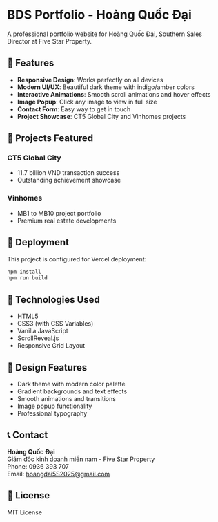 # BDS Portfolio - Hoàng Quốc Đại

A professional portfolio website for Hoàng Quốc Đại, Southern Sales Director at Five Star Property.

## 🌟 Features

- **Responsive Design**: Works perfectly on all devices
- **Modern UI/UX**: Beautiful dark theme with indigo/amber colors
- **Interactive Animations**: Smooth scroll animations and hover effects
- **Image Popup**: Click any image to view in full size
- **Contact Form**: Easy way to get in touch
- **Project Showcase**: CT5 Global City and Vinhomes projects

## 🎯 Projects Featured

### CT5 Global City
- 11.7 billion VND transaction success
- Outstanding achievement showcase

### Vinhomes
- MB1 to MB10 project portfolio
- Premium real estate developments

## 🚀 Deployment

This project is configured for Vercel deployment:

```bash
npm install
npm run build
```

## 📱 Technologies Used

- HTML5
- CSS3 (with CSS Variables)
- Vanilla JavaScript
- ScrollReveal.js
- Responsive Grid Layout

## 🎨 Design Features

- Dark theme with modern color palette
- Gradient backgrounds and text effects
- Smooth animations and transitions
- Image popup functionality
- Professional typography

## 📞 Contact

**Hoàng Quốc Đại**  
Giám đốc kinh doanh miền nam - Five Star Property  
Phone: 0936 393 707  
Email: hoangdai5S2025@gmail.com

## 📄 License

MIT License